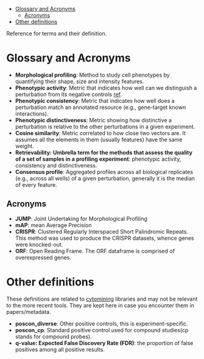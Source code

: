 - [Glossary and Acronyms](#Glossary-and-Acronyms)
  - [Acronyms](#Acronyms)
- [Other definitions](#Other-definitions)

Reference for terms and their definition.


<a id="Glossary-and-Acronyms"></a>

# Glossary and Acronyms

-   **Morphological profiling**: Method to study cell phenotypes by quantifying their shape, size and intensity features.
-   **Phenotypic activity**: Metric that indicates how well can we distinguish a perturbation from its negative controls [ref](https://www.ncbi.nlm.nih.gov/pmc/articles/PMC11014546/).
-   **Phenotypic consistency**: Metric that indicates how well does a perturbation match an annotated resource (e.g., gene-target known interactions).
-   **Phenotypic distinctiveness**: Metric showing how distinctive a perturbation is relative to the other perturbations in a given experiment.
-   **Cosine similarity**: Metric correlated to how close two vectors are. It assumes all the elements in them (usually features) have the same weight.
-   **Retrievability: Umbrella term for the methods that assess the quality of a set of samples in a profiling experiment**: phenotypic activity, consistency and distinctiveness.
-   **Consensus profile**: Aggregated profiles across all biological replicates (e.g., across all wells) of a given perturbation, generally it is the median of every feature.


<a id="Acronyms"></a>

## Acronyms

-   **JUMP**: Joint Undertaking for Morphological Profiling
-   **mAP**: mean Average Precision
-   **CRISPR**: Clustered Regularly Interspaced Short Palindromic Repeats. This method was used to produce the CRISPR datasets, whence genes were knocked-out.
-   **ORF**: Open Reading Frame. The ORF dataframe is comprised of overexpressed genes.


<a id="Other-definitions"></a>

# Other definitions

These definitions are related to [cytomining](https://github.com/cytomining) libraries and may not be relevant to the more recent tools. They are kept here in case you encounter them in papers/metadata.

-   **poscon\_diverse**: Other positive controls, this is experiment-specific.
-   **poscon\_cp**: Standard positive control used for compound studies(cp stands for compound probes).
-   **q-value: Expected False Discovery Rate (FDR)**: the proportion of false positives among all positive results.

